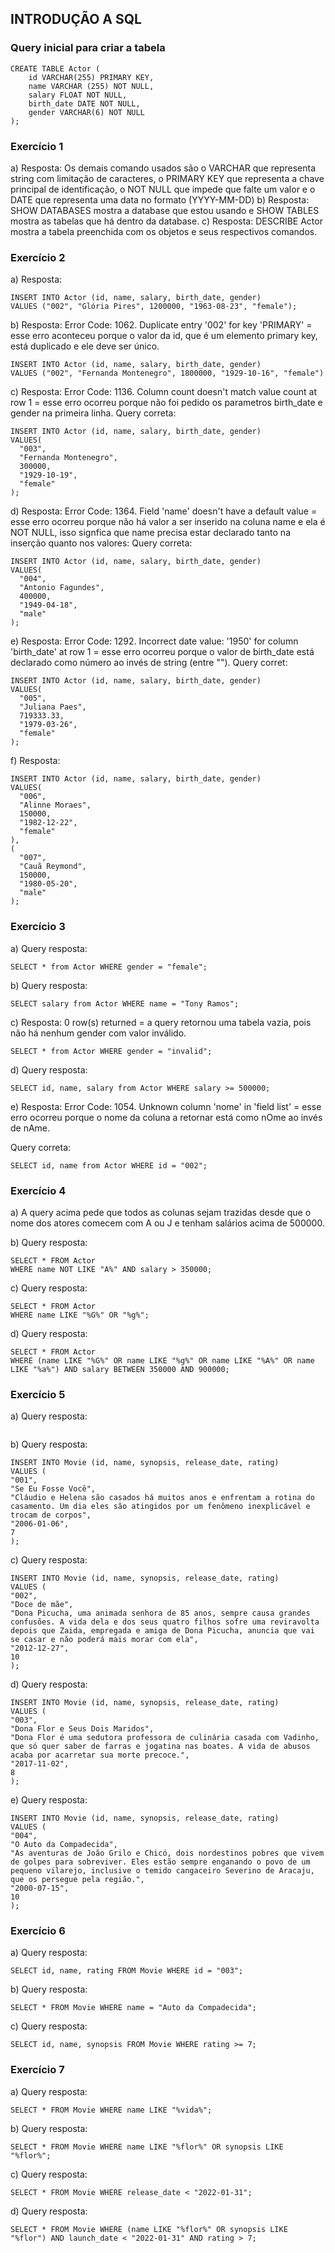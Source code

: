 ## INTRODUÇÃO A SQL

### Query inicial para criar a tabela

```
CREATE TABLE Actor (
    id VARCHAR(255) PRIMARY KEY,
    name VARCHAR (255) NOT NULL,
    salary FLOAT NOT NULL,
    birth_date DATE NOT NULL,
    gender VARCHAR(6) NOT NULL
);
```

### Exercício 1
a) Resposta: Os demais comando usados são o VARCHAR que representa string com limitação de caracteres, o PRIMARY KEY que representa a chave principal de identificação, o NOT NULL que impede que falte um valor e o DATE que representa uma data no formato (YYYY-MM-DD) 
b) Resposta: SHOW DATABASES mostra a database que estou usando e SHOW TABLES mostra as tabelas que há dentro da database.
c) Resposta: DESCRIBE Actor mostra a tabela preenchida com os objetos e seus respectivos comandos.

### Exercício 2
a) Resposta:

```
INSERT INTO Actor (id, name, salary, birth_date, gender)
VALUES ("002", "Glória Pires", 1200000, "1963-08-23", "female");

```

b) Resposta: Error Code: 1062. Duplicate entry '002' for key 'PRIMARY' = esse erro aconteceu porque o valor da id, que é um elemento primary key, está duplicado e ele deve ser único.

```
INSERT INTO Actor (id, name, salary, birth_date, gender) 
VALUES ("002", "Fernanda Montenegro", 1800000, "1929-10-16", "female")	
```
c) Resposta: Error Code: 1136. Column count doesn't match value count at row 1 = esse erro ocorreu porque não foi pedido os parametros birth_date e gender na primeira linha.
Query correta:

```
INSERT INTO Actor (id, name, salary, birth_date, gender)
VALUES(
  "003", 
  "Fernanda Montenegro",
  300000,
  "1929-10-19", 
  "female"
);
```

d) Resposta: Error Code: 1364. Field 'name' doesn't have a default value = esse erro ocorreu porque não há valor a ser inserido na coluna name e ela é NOT NULL, isso signfica que name precisa estar declarado tanto na inserção quanto nos valores:
Query correta:

```
INSERT INTO Actor (id, name, salary, birth_date, gender)
VALUES(
  "004",
  "Antonio Fagundes",
  400000,
  "1949-04-18", 
  "male"
);

```
e) Resposta: Error Code: 1292. Incorrect date value: '1950' for column 'birth_date' at row 1 = esse erro ocorreu porque o valor de birth_date está declarado como número ao invés de string (entre "").
Query corret:

```
INSERT INTO Actor (id, name, salary, birth_date, gender)
VALUES(
  "005", 
  "Juliana Paes",
  719333.33,
  "1979-03-26", 
  "female"
);
```

f) Resposta:

```
INSERT INTO Actor (id, name, salary, birth_date, gender)
VALUES(
  "006", 
  "Alinne Moraes",
  150000,
  "1982-12-22", 
  "female"
),
(
  "007", 
  "Cauã Reymond",
  150000,
  "1980-05-20", 
  "male"
);

```

### Exercício 3

a) Query resposta:

```
SELECT * from Actor WHERE gender = "female";

```
b) Query resposta:

```
SELECT salary from Actor WHERE name = "Tony Ramos";

```
c) Resposta: 0 row(s) returned = a query retornou uma tabela vazia, pois não há nenhum gender com valor inválido.

```
SELECT * from Actor WHERE gender = "invalid";
```

d) Query resposta:

```
SELECT id, name, salary from Actor WHERE salary >= 500000;

```

e) Resposta: Error Code: 1054. Unknown column 'nome' in 'field list' = esse erro ocorreu porque o nome da coluna a retornar está como nOme ao invés de nAme.

Query correta:

```
SELECT id, name from Actor WHERE id = "002";
```
### Exercício 4

a) A query acima pede que todos as colunas sejam trazidas desde que o nome dos atores comecem com A ou J e tenham salários acima de 500000.

b) Query resposta:

```
SELECT * FROM Actor
WHERE name NOT LIKE "A%" AND salary > 350000;

```
c) Query resposta:

```
SELECT * FROM Actor
WHERE name LIKE "%G%" OR "%g%";
```
d) Query resposta:

```
SELECT * FROM Actor
WHERE (name LIKE "%G%" OR name LIKE "%g%" OR name LIKE "%A%" OR name LIKE "%a%") AND salary BETWEEN 350000 AND 900000;
```

### Exercício 5

a) Query resposta:

```

```

b) Query resposta:

```
INSERT INTO Movie (id, name, synopsis, release_date, rating)
VALUES (
"001",
"Se Eu Fosse Você",
"Cláudio e Helena são casados há muitos anos e enfrentam a rotina do casamento. Um dia eles são atingidos por um fenômeno inexplicável e trocam de corpos",
"2006-01-06",
7
);
```

c) Query resposta:

```
INSERT INTO Movie (id, name, synopsis, release_date, rating)
VALUES (
"002",
"Doce de mãe",
"Dona Picucha, uma animada senhora de 85 anos, sempre causa grandes confusões. A vida dela e dos seus quatro filhos sofre uma reviravolta depois que Zaida, empregada e amiga de Dona Picucha, anuncia que vai se casar e não poderá mais morar com ela",
"2012-12-27",
10
);
```

d) Query resposta:

```
INSERT INTO Movie (id, name, synopsis, release_date, rating)
VALUES (
"003",
"Dona Flor e Seus Dois Maridos",
"Dona Flor é uma sedutora professora de culinária casada com Vadinho, que só quer saber de farras e jogatina nas boates. A vida de abusos acaba por acarretar sua morte precoce.",
"2017-11-02",
8
);
```
e) Query resposta:

```
INSERT INTO Movie (id, name, synopsis, release_date, rating)
VALUES (
"004",
"O Auto da Compadecida",
"As aventuras de João Grilo e Chicó, dois nordestinos pobres que vivem de golpes para sobreviver. Eles estão sempre enganando o povo de um pequeno vilarejo, inclusive o temido cangaceiro Severino de Aracaju, que os persegue pela região.",
"2000-07-15",
10
);
```

### Exercício 6

a) Query resposta:

```
SELECT id, name, rating FROM Movie WHERE id = "003";
```
b) Query resposta:

```
SELECT * FROM Movie WHERE name = "Auto da Compadecida";
```
c) Query resposta:

```
SELECT id, name, synopsis FROM Movie WHERE rating >= 7;
```

### Exercício 7

a) Query resposta:

```
SELECT * FROM Movie WHERE name LIKE "%vida%"; 
```
b) Query resposta:

```
SELECT * FROM Movie WHERE name LIKE "%flor%" OR synopsis LIKE "%flor%"; 
```

c) Query resposta:

```
SELECT * FROM Movie WHERE release_date < "2022-01-31";
```

d) Query resposta:

```
SELECT * FROM Movie WHERE (name LIKE "%flor%" OR synopsis LIKE "%flor") AND launch_date < "2022-01-31" AND rating > 7;
```
